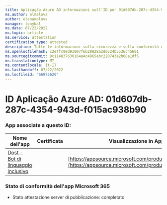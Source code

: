 ```yaml
---
title: Aplicação Azure AD informazioni sull'ID per 01d607db-287c-4354-943d-f015ac938b90
ms.author: elmalova
author: elenamalova
manager: tonybal
ms.date: 07/22/2022
ms.topic: article
ms.service: attestation
certification_type: attested
description: Tutte le informazioni sulla sicurezza e sulla conformità disponibili per 01d607db-287c-4354-943d-f015ac938b90.
ms.openlocfilehash: c2effc98d93007f6b28828a2d6524b5536c45601
ms.sourcegitcommit: 9c114837630164e4c4965abc220743e2b08a1df5
ms.translationtype: MT
ms.contentlocale: it-IT
ms.lasthandoff: 07/22/2022
ms.locfileid: "66975620"
---
```

# <a name="azure-app-id-01d607db-287c-4354-943d-f015ac938b90"></a>ID Aplicação Azure AD: 01d607db-287c-4354-943d-f015ac938b90


### <a name="apps-associated-with-this-id"></a>App associate a questo ID:
| **Nome dell'app** | **Certificata** | **Visualizzazione in AppSource** |
|--------------|---------------|-----------------------|
| [Dost - Bot di linguaggio inclusivo](../forward/WA200004214.md) |  | [https://appsource.microsoft.com/product/office/WA200004214](https://appsource.microsoft.com/product/office/WA200004214) |

### <a name="microsoft-365-app-compliance-status"></a>Stato di conformità dell'app Microsoft 365
- Stato attestazione server di pubblicazione: completato
